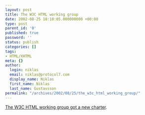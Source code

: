 ```yaml
---
layout: post
title: The W3C HTML working group
date: 2002-08-25 18:10:05.000000000 +00:00
type: post
parent_id: '0'
published: true
password: ''
status: publish
categories: []
tags:
- HTML/XHTML
meta: {}
author:
  login: niklas
  email: niklas@protocol7.com
  display_name: Niklas
  first_name: Niklas
  last_name: Gustavsson
permalink: "/archives/2002/08/25/the_w3c_html_working_group/"
---
```

[The W3C HTML working group got a new charter](http://www.w3.org/2002/05/html/charter).

